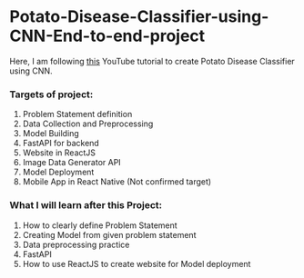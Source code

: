 # Potato-Disease-Classifier-using-CNN-End-to-end-project

Here, I am following [this](https://www.youtube.com/playlist?list=PLeo1K3hjS3ut49PskOfLnE6WUoOp_2lsD) YouTube tutorial to create Potato Disease Classifier using CNN.

### Targets of project:
1. Problem Statement definition
2. Data Collection and Preprocessing
3. Model Building
4. FastAPI for backend
5. Website in ReactJS
6. Image Data Generator API
7. Model Deployment
8. Mobile App in React Native (Not confirmed target)

### What I will learn after this Project:
1. How to clearly define Problem Statement
2. Creating Model from given problem statement
3. Data preprocessing practice
4. FastAPI 
5. How to use ReactJS to create website for Model deployment
